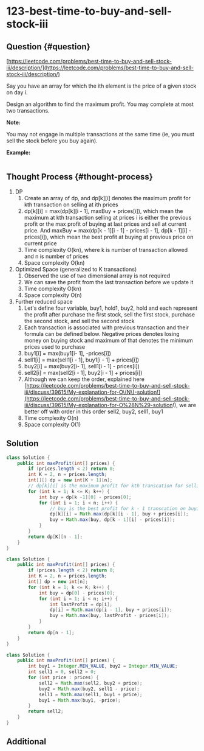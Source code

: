 # 123-best-time-to-buy-and-sell-stock-iii

## Question {#question}

[https://leetcode.com/problems/best-time-to-buy-and-sell-stock-iii/description/](https://leetcode.com/problems/best-time-to-buy-and-sell-stock-iii/description/)

Say you have an array for which the ith element is the price of a given stock on day i.

Design an algorithm to find the maximum profit. You may complete at most two transactions.

**Note:**

You may not engage in multiple transactions at the same time \(ie, you must sell the stock before you buy again\).

**Example:**

```text

```

## Thought Process {#thought-process}

1. DP
   1. Create an array of dp, and dp\[k\]\[i\] denotes the maximum profit for kth transaction on selling at ith prices
   2. dp\[k\]\[i\] = max\(dp\[k\]\[i - 1\], maxBuy + prices\[i\]\), which mean the maximum at kth transaction selling at prices i is either the previous profit or the max profit of buying at last prices and sell at current price. And maxBuy = max\(dp\[k - 1\]\[i - 1\] - prices\[i - 1\], dp\[k - 1\]\[i\] - prices\[i\]\), which mean the best profit at buying at previous price on current price
   3. Time complexity O\(kn\), where k is number of transaction allowed and n is number of prices
   4. Space complexity O\(kn\)
2. Optimized Space \(generalized to K transactions\)
   1. Observed the use of two dimensional array is not required
   2. We can save the profit from the last transaction before we update it
   3. Time complexity O\(kn\)
   4. Space complexity O\(n\)
3. Further reduced space
   1. Let's define four variable, buy1, hold1, buy2, hold and each represent the profit after purchase the first stock, sell the first stock, purchase the second stock, and sell the second stock
   2. Each transaction is associated with previous transaction and their formula can be defined below. Negative prices denotes losing money on buying stock and maximum of that denotes the minimum prices used to purchase
   3. buy1\[i\] = max\(buy1\[i- 1\], -prices\[i\]\)
   4. sell1\[i\] = max\(sell1\[i - 1\], buy1\[i - 1\] + prices\[i\]\)
   5. buy2\[i\] = max\(buy2\[i- 1\], sell1\[i - 1\] - prices\[i\]\)
   6. sell2\[i\] = max\(sell2\[i - 1\], buy2\[i - 1\] + prices\[i\]\)
   7. Although we can keep the order, explained here [https://leetcode.com/problems/best-time-to-buy-and-sell-stock-iii/discuss/39615/My-explanation-for-O\(N\)-solution!](https://leetcode.com/problems/best-time-to-buy-and-sell-stock-iii/discuss/39615/My-explanation-for-O%28N%29-solution!), we are better off with order in this order sell2, buy2, sell1, buy1
   8. Time complexity O\(n\)
   9. Space complexity O\(1\)

## Solution

```java
class Solution {
    public int maxProfit(int[] prices) {
        if (prices.length < 2) return 0;
        int K = 2, n = prices.length;
        int[][] dp = new int[K + 1][n];
        // dp[k][i] is the maximum profit for kth transcation for selling at ith prices
        for (int k = 1; k <= K; k++) {
            int buy = dp[k -1][0] - prices[0];
            for (int i = 1; i < n; i++) {
                // buy is the best profit for k - 1 transcation on buying at i - 1 price
                dp[k][i] = Math.max(dp[k][i - 1], buy + prices[i]);
                buy = Math.max(buy, dp[k - 1][i] - prices[i]);
            }
        }
        return dp[K][n - 1];
    }
}
```

```java
class Solution {
    public int maxProfit(int[] prices) {
        if (prices.length < 2) return 0;
        int K = 2, n = prices.length;
        int[] dp = new int[n];
        for (int k = 1; k <= K; k++) {
            int buy = dp[0] - prices[0];
            for (int i = 1; i < n; i++) {
                int lastProfit = dp[i];
                dp[i] = Math.max(dp[i - 1], buy + prices[i]);
                buy = Math.max(buy, lastProfit - prices[i]);
            }
        }
        return dp[n - 1];
    }
}
```

```java
class Solution {
    public int maxProfit(int[] prices) {
        int buy1 = Integer.MIN_VALUE, buy2 = Integer.MIN_VALUE;
        int sell1 = 0, sell2 = 0;
        for (int price : prices) {
            sell2 = Math.max(sell2, buy2 + price);
            buy2 = Math.max(buy2, sell1 - price);
            sell1 = Math.max(sell1, buy1 + price);
            buy1 = Math.max(buy1, -price);
        }
        return sell2;
    }
}
```

## Additional


